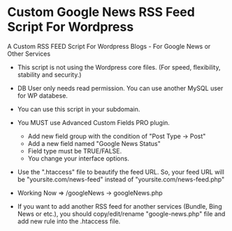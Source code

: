 # Custom Google News RSS Feed Script For Wordpress
A Custom RSS FEED Script For Wordpress Blogs - For Google News or Other Services

- This script is not using the Wordpress core files. (For speed, flexibility, stability and security.)
- DB User only needs read permission. You can use another MySQL user for WP databese.
- You can use this script in your subdomain.

- You MUST use Advanced Custom Fields PRO plugin.
  - Add new field group with the condition of "Post Type -> Post"
  - Add a new field named "Google News Status"
  - Field type must be TRUE/FALSE.
  - You change your interface options.

- Use the ".htaccess" file to beautify the feed URL. So, your feed URL will be "yoursite.com/news-feed" instead of "yoursite.com/news-feed.php"
- Working Now => /googleNews -> googleNews.php

- If you want to add another RSS feed for another services (Bundle, Bing News or etc.), you should copy/edit/rename "google-news.php" file and add new rule into the .htaccess file.